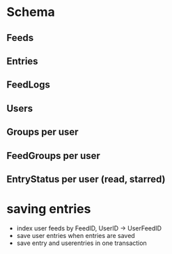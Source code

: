 # Schema

## Feeds

## Entries

## FeedLogs



## Users

## Groups per user

## FeedGroups per user

## EntryStatus per user (read, starred)


# saving entries

 - index user feeds by FeedID, UserID -> UserFeedID
 - save user entries when entries are saved
 - save entry and userentries in one transaction
